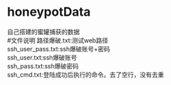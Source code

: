 # honeypotData
自己搭建的蜜罐捕获的数据  
#文件说明
  路径爆破.txt:测试web路径  
  ssh_user_pass.txt:ssh爆破账号+密码  
  ssh_user.txt:ssh爆破账号  
  ssh_pass.txt:ssh爆破密码  
  ssh_cmd.txt:登陆成功后执行的命令。去了空行，没有去重
